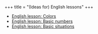 +++
title = "(Ideas for) English lessons"
+++

  - [English lesson: Colors](/en/English_lesson%3A_Colors)
  - [English lesson: Basic numbers](/en/English_lesson%3A_Basic_numbers)
  - [English lesson: Basic
    situations](/en/English_lesson%3A_Basic_situations)
